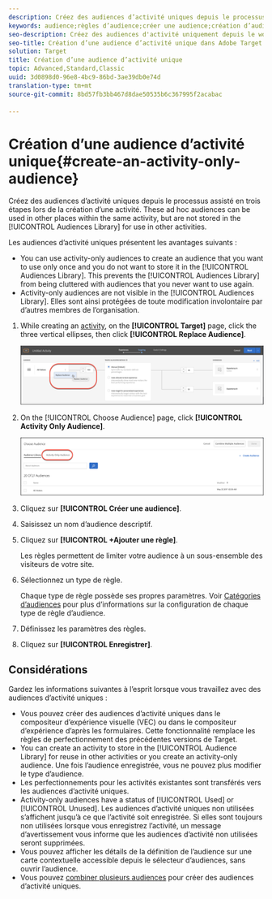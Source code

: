 ```yaml
---
description: Créez des audiences d’activité uniques depuis le processus assisté en trois étapes lors de la création d’une activité. Ces audiences ad hoc peuvent être utilisées à d’autres endroits dans la même activité, mais ne sont pas enregistrées dans la bibliothèque d’audiences en vue d’être utilisées dans d’autres activités.
keywords: audience;règles d’audience;créer une audience;création d’audience;activité unique;ad hoc
seo-description: Créez des audiences d'activité uniquement depuis le workflow assisté Adobe Target à trois étapes lors de la création d'une activité. Ces audiences ad hoc peuvent être utilisées à d’autres endroits dans la même activité, mais ne sont pas enregistrées dans la bibliothèque d’audiences en vue d’être utilisées dans d’autres activités.
seo-title: Création d’une audience d’activité unique dans Adobe Target
solution: Target
title: Création d’une audience d’activité unique
topic: Advanced,Standard,Classic
uuid: 3d0898d0-96e8-4bc9-86bd-3ae39db0e74d
translation-type: tm+mt
source-git-commit: 8bd57fb3bb467d8dae50535b6c367995f2acabac

---
```



# Création d’une audience d’activité unique{#create-an-activity-only-audience}

Créez des audiences d’activité uniques depuis le processus assisté en trois étapes lors de la création d’une activité. These ad hoc audiences can be used in other places within the same activity, but are not stored in the [!UICONTROL Audiences Library] for use in other activities.

Les audiences d’activité uniques présentent les avantages suivants :

* You can use activity-only audiences to create an audience that you want to use only once and you do not want to store it in the [!UICONTROL Audiences Library]. This prevents the [!UICONTROL Audiences Library] from being cluttered with audiences that you never want to use again.
* Activity-only audiences are not visible in the [!UICONTROL Audiences Library]. Elles sont ainsi protégées de toute modification involontaire par d’autres membres de l’organisation.

1. While creating an [activity](../c-activities/activities.md#concept_D317A95A1AB54674BA7AB65C7985BA03), on the **[!UICONTROL Target]** page, click the three vertical ellipses, then click **[!UICONTROL Replace Audience]**.

   ![Résultat d’étape](assets/edit_audience.png)

1. On the [!UICONTROL Choose Audience] page, click **[!UICONTROL Activity Only Audience]**.

   ![](assets/activity-only-aud.png)

1. Cliquez sur **[!UICONTROL Créer une audience]**.
1. Saisissez un nom d’audience descriptif.
1. Cliquez sur **[!UICONTROL +Ajouter une règle]**.

   Les règles permettent de limiter votre audience à un sous-ensemble des visiteurs de votre site.

1. Sélectionnez un type de règle.

   Chaque type de règle possède ses propres paramètres. Voir [Catégories d’audiences](../c-target/c-audiences/c-target-rules/target-rules.md#concept_E3A77E42F1644503A829B5107B20880D) pour plus d’informations sur la configuration de chaque type de règle d’audience.

1. Définissez les paramètres des règles.
1. Cliquez sur **[!UICONTROL Enregistrer]**.

## Considérations

Gardez les informations suivantes à l’esprit lorsque vous travaillez avec des audiences d’activité uniques :

* Vous pouvez créer des audiences d’activité uniques dans le compositeur d’expérience visuelle (VEC) ou dans le compositeur d’expérience d’après les formulaires. Cette fonctionnalité remplace les règles de perfectionnement des précédentes versions de Target.
* You can create an activity to store in the [!UICONTROL Audience Library] for reuse in other activities or you create an activity-only audience. Une fois l’audience enregistrée, vous ne pouvez plus modifier le type d’audience.
* Les perfectionnements pour les activités existantes sont transférés vers les audiences d’activité uniques.
* Activity-only audiences have a status of [!UICONTROL Used] or [!UICONTROL Unused]. Les audiences d’activité uniques non utilisées s’affichent jusqu’à ce que l’activité soit enregistrée. Si elles sont toujours non utilisées lorsque vous enregistrez l’activité, un message d’avertissement vous informe que les audiences d’activité non utilisées seront supprimées.
* Vous pouvez afficher les détails de la définition de l’audience sur une carte contextuelle accessible depuis le sélecteur d’audiences, sans ouvrir l’audience.
* Vous pouvez [combiner plusieurs audiences](../c-target/combining-multiple-audiences.md#concept_A7386F1EA4394BD2AB72399C225981E5) pour créer des audiences d’activité uniques.

